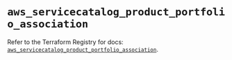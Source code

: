 # `aws_servicecatalog_product_portfolio_association`

Refer to the Terraform Registry for docs: [`aws_servicecatalog_product_portfolio_association`](https://registry.terraform.io/providers/hashicorp/aws/4.54.0/docs/resources/servicecatalog_product_portfolio_association).
